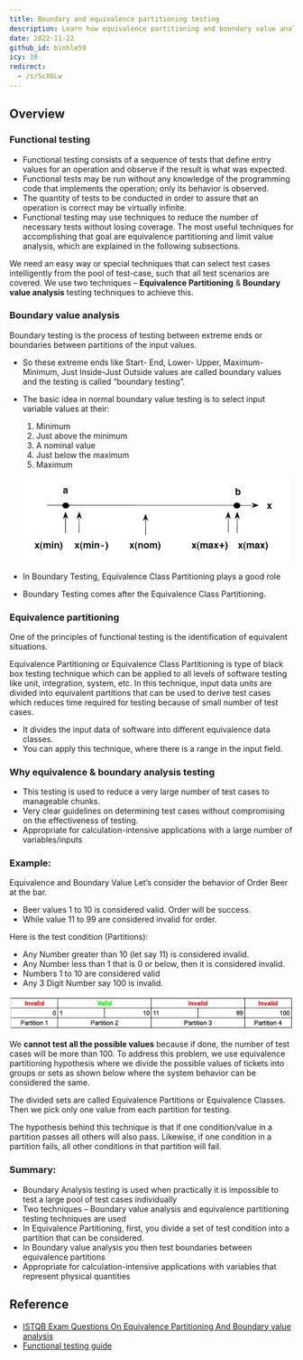 ```yaml
---
title: Boundary and equivalence partitioning testing
description: Learn how equivalence partitioning and boundary value analysis reduce test cases while ensuring full functional testing coverage for software input ranges and boundary conditions.
date: 2022-11-22
github_id: binhle59
icy: 10
redirect:
  - /s/5cX6Lw
---
```


## Overview

### Functional testing

- Functional testing consists of a sequence of tests that define entry values for an operation and observe if the result is what was expected.
- Functional tests may be run without any knowledge of the programming code that implements the operation; only its behavior is observed.
- The quantity of tests to be conducted in order to assure that an operation is correct may be virtually infinite.
- Functional testing may use techniques to reduce the number of necessary tests without losing coverage. The most useful techniques for accomplishing that goal are equivalence partitioning and limit value analysis, which are explained in the following subsections.

We need an easy way or special techniques that can select test cases intelligently from the pool of test-case, such that all test scenarios are covered. We use two techniques – **Equivalence Partitioning** & **Boundary value analysis** testing techniques to achieve this.

### Boundary value analysis

Boundary testing is the process of testing between extreme ends or boundaries between partitions of the input values.

- So these extreme ends like Start- End, Lower- Upper, Maximum-Minimum, Just Inside-Just Outside values are called boundary values and the testing is called “boundary testing”.
- The basic idea in normal boundary value testing is to select input variable values at their:

  1. Minimum
  2. Just above the minimum
  3. A nominal value
  4. Just below the maximum
  5. Maximum

  ![](assets/boundary-and-equivalence-partitioning-testing_boundary-testing.webp)

- In Boundary Testing, Equivalence Class Partitioning plays a good role
- Boundary Testing comes after the Equivalence Class Partitioning.

### Equivalence partitioning

One of the principles of functional testing is the identification of equivalent situations.

Equivalence Partitioning or Equivalence Class Partitioning is type of black box testing technique which can be applied to all levels of software testing like unit, integration, system, etc. In this technique, input data units are divided into equivalent partitions that can be used to derive test cases which reduces time required for testing because of small number of test cases.

- It divides the input data of software into different equivalence data classes.
- You can apply this technique, where there is a range in the input field.

### Why equivalence & boundary analysis testing

- This testing is used to reduce a very large number of test cases to manageable chunks.
- Very clear guidelines on determining test cases without compromising on the effectiveness of testing.
- Appropriate for calculation-intensive applications with a large number of variables/inputs

### Example:

Equivalence and Boundary Value
Let’s consider the behavior of Order Beer at the bar.

- Beer values 1 to 10 is considered valid. Order will be success.
- While value 11 to 99 are considered invalid for order.

Here is the test condition (Partitions):

- Any Number greater than 10 (let say 11) is considered invalid.
- Any Number less than 1 that is 0 or below, then it is considered invalid.
- Numbers 1 to 10 are considered valid
- Any 3 Digit Number say 100 is invalid.

![](assets/boundary-and-equivalence-partitioning-testing_partition.webp)

We **cannot test all the possible values** because if done, the number of test cases will be more than 100. To address this problem, we use equivalence partitioning hypothesis where we divide the possible values of tickets into groups or sets as shown below where the system behavior can be considered the same.

The divided sets are called Equivalence Partitions or Equivalence Classes. Then we pick only one value from each partition for testing.

The hypothesis behind this technique is that if one condition/value in a partition passes all others will also pass. Likewise, if one condition in a partition fails, all other conditions in that partition will fail.

### Summary:

- Boundary Analysis testing is used when practically it is impossible to test a large pool of test cases individually
- Two techniques – Boundary value analysis and equivalence partitioning testing techniques are used
- In Equivalence Partitioning, first, you divide a set of test condition into a partition that can be considered.
- In Boundary value analysis you then test boundaries between equivalence partitions
- Appropriate for calculation-intensive applications with variables that represent physical quantities

## Reference

- [ISTQB Exam Questions On Equivalence Partitioning And Boundary value analysis](https://www.softwaretestinghelp.com/istqb-exam-questions-equivalence-partitioning-boundary-value-analysis/)
- [Functional testing guide](https://www.softwaretestinghelp.com/guide-to-functional-testing/)
